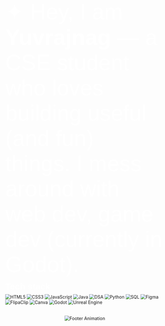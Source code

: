 <!-- Orbitron font link -->
<link href="https://fonts.googleapis.com/css2?family=Orbitron:wght@400;700&display=swap" rel="stylesheet">

<!-- === About Me === -->
<p style="font-family:'Orbitron',sans-serif; font-size:5em; color:#FFFFFF; margin-bottom:0.2em;">
  ✦ Hey, I am <strong>Yuvrajnag </strong> — a CSE student who loves building useful (and fun) things. I mess around with web dev, game dev (currently in Godot).
</p>

<!-- === Tech Stack === -->
<h2 style="font-family:'Orbitron',sans-serif; font-size:2em; color:#FFFFFF; margin:0 0 8px;">Tech stack</h2>
<div>
  <img src="https://img.shields.io/badge/HTML5-%230D1117?logo=html5&logoColor=white&style=flat" alt="HTML5" />
  <img src="https://img.shields.io/badge/CSS3-%230D1117?logo=css3&logoColor=white&style=flat" alt="CSS3" />
  <img src="https://img.shields.io/badge/JavaScript-%230D1117?logo=javascript&logoColor=white&style=flat" alt="JavaScript" />
  <img src="https://img.shields.io/badge/Java-%230D1117?logo=java&logoColor=white&style=flat" alt="Java" />
  <img src="https://img.shields.io/badge/DSA-%230D1117?logo=algorithm&logoColor=white&style=flat" alt="DSA" />
  <img src="https://img.shields.io/badge/Python-%230D1117?logo=python&logoColor=white&style=flat" alt="Python" />
  <img src="https://img.shields.io/badge/SQL-%230D1117?logo=postgresql&logoColor=white&style=flat" alt="SQL" />
  <img src="https://img.shields.io/badge/Figma-%230D1117?logo=figma&logoColor=white&style=flat" alt="Figma" />
  <img src="https://img.shields.io/badge/FlipaClip-%230D1117?logo=flipaClip&logoColor=white&style=flat" alt="FlipaClip" />
  <img src="https://img.shields.io/badge/Canva-%230D1117?logo=canva&logoColor=white&style=flat" alt="Canva" />
  <img src="https://img.shields.io/badge/Godot-%230D1117?logo=godot-engine&logoColor=white&style=flat" alt="Godot" />
  <img src="https://img.shields.io/badge/Unreal_Engine-%230D1117?logo=unreal-engine&logoColor=white&style=flat" alt="Unreal Engine" />
</div>
<br>
<br>
<!-- === Footer Animation === -->
<div style="text-align:center;">
 <div align="center">
  <img src="https://readme-typing-svg.herokuapp.com?font=Fira+Code&size=20&duration=3000&pause=800&color=FFFFFF&center=true&width=400&lines=Keep+Building...;Stay+Dope..." alt="Footer Animation" />
</div>
</div>

